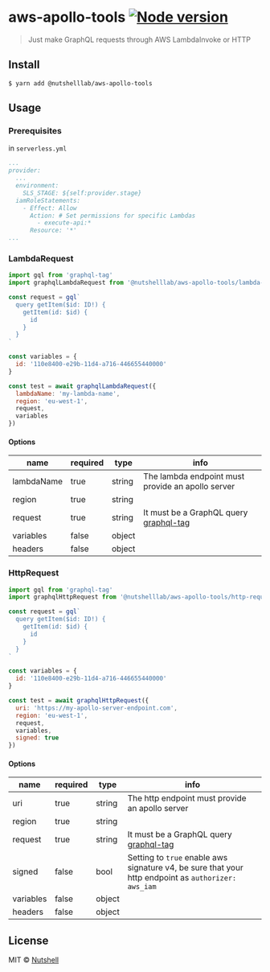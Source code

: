 # aws-apollo-tools [![Node version](https://img.shields.io/badge/nodejs-8.10.0-blue.svg)](https://nodejs.org/en/blog/release/v8.10.0/)

> Just make GraphQL requests through AWS LambdaInvoke or HTTP


## Install

```
$ yarn add @nutshelllab/aws-apollo-tools
```

## Usage

### Prerequisites

in `serverless.yml`
```yml
...
provider:
  ...
  environment:
    SLS_STAGE: ${self:provider.stage} 
  iamRoleStatements:
    - Effect: Allow
      Action: # Set permissions for specific Lambdas
        - execute-api:*
      Resource: '*'
...
```

### LambdaRequest

```js
import gql from 'graphql-tag'
import graphqlLambdaRequest from '@nutshelllab/aws-apollo-tools/lambda-request'

const request = gql`
  query getItem($id: ID!) {
    getItem(id: $id) {
      id
    }
  }
`

const variables = {
  id: '110e8400-e29b-11d4-a716-446655440000'
}

const test = await graphqlLambdaRequest({
  lambdaName: 'my-lambda-name',
  region: 'eu-west-1',
  request,
  variables
})

```

#### Options

|name|required|type|info|
|---|---|---|---|
|lambdaName|true|string|The lambda endpoint must provide an apollo server|
|region|true|string|   |
|request|true|string|It must be a GraphQL query [graphql-tag](https://github.com/apollographql/graphql-tag#readme)|
|variables|false|object|   |
|headers|false|object|   |

### HttpRequest

```js
import gql from 'graphql-tag'
import graphqlHttpRequest from '@nutshelllab/aws-apollo-tools/http-request'

const request = gql`
  query getItem($id: ID!) {
    getItem(id: $id) {
      id
    }
  }
`

const variables = {
  id: '110e8400-e29b-11d4-a716-446655440000'
}

const test = await graphqlHttpRequest({
  uri: 'https://my-apollo-server-endpoint.com',
  region: 'eu-west-1',
  request,
  variables,
  signed: true
})

```

#### Options

|name|required|type|info|
|---|---|---|---|
|uri|true|string|The http endpoint must provide an apollo server|
|region|true|string|   |
|request|true|string|It must be a GraphQL query [graphql-tag](https://github.com/apollographql/graphql-tag#readme)|
|signed|false|bool|Setting to `true` enable aws signature v4, be sure that your http endpoint as `authorizer: aws_iam`|
|variables|false|object|   |
|headers|false|object|   |


## License

MIT © [Nutshell](https://nutshell-lab.com)
